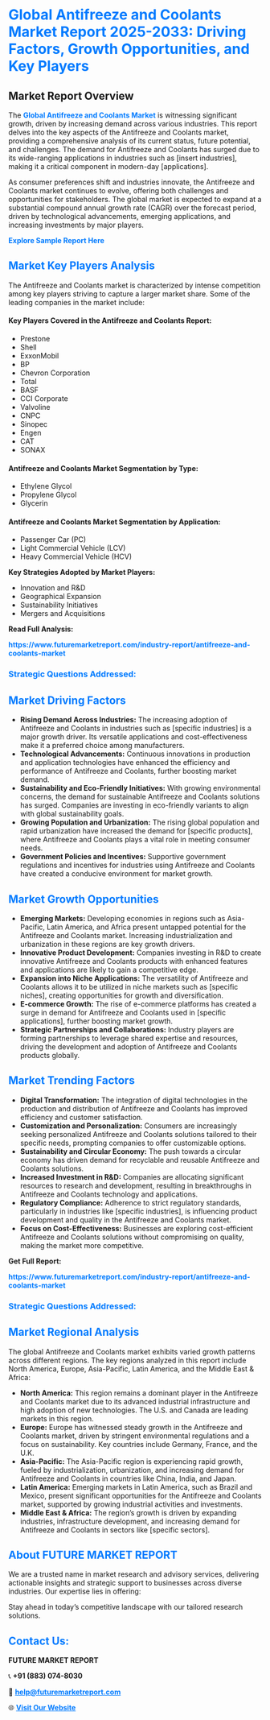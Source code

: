 <h1 style="color: #007BFF;">Global Antifreeze and Coolants Market Report 2025-2033: Driving Factors, Growth Opportunities, and Key Players</h1>

<section id="overview">
<h2>Market Report Overview</h2>
<p>The <a href="https://www.futuremarketreport.com/industry-report/antifreeze-and-coolants-market" style="color: #007BFF; text-decoration: none;"><strong>Global Antifreeze and Coolants Market</strong></a> is witnessing significant growth, driven by increasing demand across various industries. This report delves into the key aspects of the Antifreeze and Coolants market, providing a comprehensive analysis of its current status, future potential, and challenges. The demand for Antifreeze and Coolants has surged due to its wide-ranging applications in industries such as [insert industries], making it a critical component in modern-day [applications].</p>
<p>As consumer preferences shift and industries innovate, the Antifreeze and Coolants market continues to evolve, offering both challenges and opportunities for stakeholders. The global market is expected to expand at a substantial compound annual growth rate (CAGR) over the forecast period, driven by technological advancements, emerging applications, and increasing investments by major players.</p>
</section>

<section id="overview">
<p><a href="https://www.futuremarketreport.com/request-sample/reportId=28443" style="color: #007BFF; text-decoration: none;"><strong>Explore Sample Report Here</strong></a></p>
</section>

<section id="key-players">
<h2 style="color: #007BFF;">Market Key Players Analysis</h2>
<p>The Antifreeze and Coolants market is characterized by intense competition among key players striving to capture a larger market share. Some of the leading companies in the market include:</p>
<h4>Key Players Covered in the Antifreeze and Coolants Report:</h4>
<ul><li>Prestone</li><li>Shell</li><li>ExxonMobil</li><li>BP</li><li>Chevron Corporation</li><li>Total</li><li>BASF</li><li>CCI Corporate</li><li>Valvoline</li><li>CNPC</li><li>Sinopec</li><li>Engen</li><li>CAT</li><li>SONAX</li></ul>
<h4>Antifreeze and Coolants Market Segmentation by Type:</h4>
<ul><li>Ethylene Glycol</li><li>Propylene Glycol</li><li>Glycerin</li></ul>

<h4>Antifreeze and Coolants Market Segmentation by Application:</h4>
<ul><li>Passenger Car (PC)</li><li>Light Commercial Vehicle (LCV)</li><li>Heavy Commercial Vehicle (HCV)</li></ul>
<p><strong>Key Strategies Adopted by Market Players:</strong></p>
<ul>
<li>Innovation and R&D</li>
<li>Geographical Expansion</li>
<li>Sustainability Initiatives</li>
<li>Mergers and Acquisitions</li>
</ul>
</section>

<section>
<p><strong>Read Full Analysis: </strong></p><a href="https://www.futuremarketreport.com/industry-report/antifreeze-and-coolants-market" style="color: #007BFF; text-decoration: none;"><strong>https://www.futuremarketreport.com/industry-report/antifreeze-and-coolants-market</strong></a>
<h3 style="color: #007BFF;">Strategic Questions Addressed:</h3>
</section>

<section id="driving-factors">
<h2 style="color: #007BFF;">Market Driving Factors</h2>
<ul>
<li><strong>Rising Demand Across Industries:</strong> The increasing adoption of Antifreeze and Coolants in industries such as [specific industries] is a major growth driver. Its versatile applications and cost-effectiveness make it a preferred choice among manufacturers.</li>
<li><strong>Technological Advancements:</strong> Continuous innovations in production and application technologies have enhanced the efficiency and performance of Antifreeze and Coolants, further boosting market demand.</li>
<li><strong>Sustainability and Eco-Friendly Initiatives:</strong> With growing environmental concerns, the demand for sustainable Antifreeze and Coolants solutions has surged. Companies are investing in eco-friendly variants to align with global sustainability goals.</li>
<li><strong>Growing Population and Urbanization:</strong> The rising global population and rapid urbanization have increased the demand for [specific products], where Antifreeze and Coolants plays a vital role in meeting consumer needs.</li>
<li><strong>Government Policies and Incentives:</strong> Supportive government regulations and incentives for industries using Antifreeze and Coolants have created a conducive environment for market growth.</li>
</ul>
</section>

<section id="growth-opportunities">
<h2 style="color: #007BFF;">Market Growth Opportunities</h2>
<ul>
<li><strong>Emerging Markets:</strong> Developing economies in regions such as Asia-Pacific, Latin America, and Africa present untapped potential for the Antifreeze and Coolants market. Increasing industrialization and urbanization in these regions are key growth drivers.</li>
<li><strong>Innovative Product Development:</strong> Companies investing in R&D to create innovative Antifreeze and Coolants products with enhanced features and applications are likely to gain a competitive edge.</li>
<li><strong>Expansion into Niche Applications:</strong> The versatility of Antifreeze and Coolants allows it to be utilized in niche markets such as [specific niches], creating opportunities for growth and diversification.</li>
<li><strong>E-commerce Growth:</strong> The rise of e-commerce platforms has created a surge in demand for Antifreeze and Coolants used in [specific applications], further boosting market growth.</li>
<li><strong>Strategic Partnerships and Collaborations:</strong> Industry players are forming partnerships to leverage shared expertise and resources, driving the development and adoption of Antifreeze and Coolants products globally.</li>
</ul>
</section>

<section id="trending-factors">
<h2 style="color: #007BFF;">Market Trending Factors</h2>
<ul>
<li><strong>Digital Transformation:</strong> The integration of digital technologies in the production and distribution of Antifreeze and Coolants has improved efficiency and customer satisfaction.</li>
<li><strong>Customization and Personalization:</strong> Consumers are increasingly seeking personalized Antifreeze and Coolants solutions tailored to their specific needs, prompting companies to offer customizable options.</li>
<li><strong>Sustainability and Circular Economy:</strong> The push towards a circular economy has driven demand for recyclable and reusable Antifreeze and Coolants solutions.</li>
<li><strong>Increased Investment in R&D:</strong> Companies are allocating significant resources to research and development, resulting in breakthroughs in Antifreeze and Coolants technology and applications.</li>
<li><strong>Regulatory Compliance:</strong> Adherence to strict regulatory standards, particularly in industries like [specific industries], is influencing product development and quality in the Antifreeze and Coolants market.</li>
<li><strong>Focus on Cost-Effectiveness:</strong> Businesses are exploring cost-efficient Antifreeze and Coolants solutions without compromising on quality, making the market more competitive.</li>
</ul>
</section>

<section>
<p><strong>Get Full Report: </strong></p><a href="https://www.futuremarketreport.com/industry-report/antifreeze-and-coolants-market" style="color: #007BFF; text-decoration: none;"><strong>https://www.futuremarketreport.com/industry-report/antifreeze-and-coolants-market</strong></a>
<h3 style="color: #007BFF;">Strategic Questions Addressed:</h3>
</section>


<section id="regional-analysis">
<h2 style="color: #007BFF;">Market Regional Analysis</h2>
<p>The global Antifreeze and Coolants market exhibits varied growth patterns across different regions. The key regions analyzed in this report include North America, Europe, Asia-Pacific, Latin America, and the Middle East & Africa:</p>
<ul>
<li><strong>North America:</strong> This region remains a dominant player in the Antifreeze and Coolants market due to its advanced industrial infrastructure and high adoption of new technologies. The U.S. and Canada are leading markets in this region.</li>
<li><strong>Europe:</strong> Europe has witnessed steady growth in the Antifreeze and Coolants market, driven by stringent environmental regulations and a focus on sustainability. Key countries include Germany, France, and the U.K.</li>
<li><strong>Asia-Pacific:</strong> The Asia-Pacific region is experiencing rapid growth, fueled by industrialization, urbanization, and increasing demand for Antifreeze and Coolants in countries like China, India, and Japan.</li>
<li><strong>Latin America:</strong> Emerging markets in Latin America, such as Brazil and Mexico, present significant opportunities for the Antifreeze and Coolants market, supported by growing industrial activities and investments.</li>
<li><strong>Middle East & Africa:</strong> The region’s growth is driven by expanding industries, infrastructure development, and increasing demand for Antifreeze and Coolants in sectors like [specific sectors].</li>
</ul>
</section>

<footer>
<h2 style="color: #007BFF;">About FUTURE MARKET REPORT</h2>
<p>We are a trusted name in market research and advisory services, delivering actionable insights and strategic support to businesses across diverse industries. Our expertise lies in offering:</p>

<p>Stay ahead in today’s competitive landscape with our tailored research solutions.</p>

<h2 style="color: #007BFF;">Contact Us:</h2>
<p><strong>FUTURE MARKET REPORT</strong></p>
<p>📞 <strong>+91 (883) 074-8030</strong></p>
<p>📧 <strong><a href="mailto:help@futuremarketreport.com" style="color: #007BFF;">help@futuremarketreport.com</a></strong></p>
<p>🌐 <strong><a href="https://www.futuremarketreport.com/" style="color: #007BFF;">Visit Our Website</a></strong></p>
</footer>